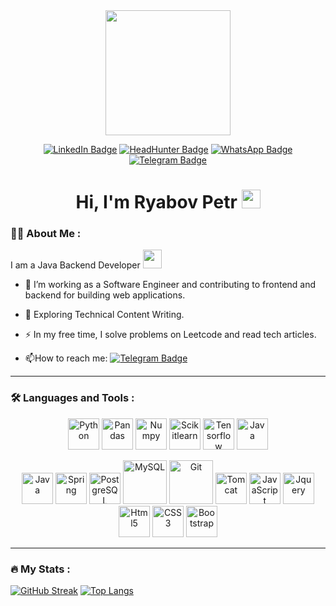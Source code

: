 
<div id="header" align="center">
  <img src="https://media.giphy.com/media/JU7wXXaDEsy7YzO0sI/giphy.gif" width="200"/>
  <p></p>
  
  <div id="badges">
    <a href="#"><img src="https://img.shields.io/badge/LinkedIn-blue?style=for-the-badge&logo=linkedin&logoColor=white" alt="LinkedIn Badge"/></a>
    <a href="#"><img src="https://img.shields.io/badge/HeadHunter-red?style=for-the-badge" alt="HeadHunter Badge"/></a>
    <a href="https://wa.me/79231040250"><img src="https://img.shields.io/badge/WhatsApp-neongreen?style=for-the-badge&logo=whatsapp&logoColor=white" alt="WhatsApp Badge"/></a>
    <a href="https://t.me/moi_dom_gorit"><img src="https://img.shields.io/badge/Telegram-blue?style=for-the-badge&logo=telegram&logoColor=white" alt="Telegram Badge"/></a>
  </div>

  <h1>
    Hi, I'm Ryabov Petr
    <img src="https://media.giphy.com/media/hvRJCLFzcasrR4ia7z/giphy.gif" width="30px"/>
  </h1>
</div>

### :man_technologist: About Me :
I am a Java Backend Developer <img src="https://media.giphy.com/media/WUlplcMpOCEmTGBtBW/giphy.gif" width="30">

- :telescope: I’m working as a Software Engineer and contributing to frontend and backend for building web applications.

- :seedling: Exploring Technical Content Writing.

- :zap: In my free time, I solve problems on Leetcode and read tech articles.

- :mailbox:How to reach me: [![Telegram Badge](https://img.shields.io/badge/RyabovPetr-blue?style=flat&logo=Telegram&logoColor=white)](https://t.me/moi_dom_gorit)

---

### :hammer_and_wrench: Languages and Tools :

<div align="center" dir="auto">
<a target="_blank"><img style="height: 50px;" title="Python" alt="Python" src="https://cdn.jsdelivr.net/gh/devicons/devicon@latest/icons/python/python-original-wordmark.svg"></a>
<a target="_blank"><img style="height: 50px;" title="Pandas" alt="Pandas" src="https://cdn.jsdelivr.net/gh/devicons/devicon@latest/icons/pandas/pandas-original-wordmark.svg"></a>
<a target="_blank"><img style="height: 50px;" title="Numpy" alt="Numpy" src="https://cdn.jsdelivr.net/gh/devicons/devicon@latest/icons/numpy/numpy-original-wordmark.svg"></a>
<a target="_blank"><img style="height: 50px;" title="Scikitlearn" alt="Scikitlearn" src="https://cdn.jsdelivr.net/gh/devicons/devicon@latest/icons/scikitlearn/scikitlearn-original.svg"></a>
<a target="_blank"><img height="50" title="Tensorflow" alt="Tensorflow" src="https://cdn.jsdelivr.net/gh/devicons/devicon@latest/icons/tensorflow/tensorflow-original-wordmark.svg"></a>
<a target="_blank"><img style="height: 50px;" title="Java" alt="Java" src="https://cdn.jsdelivr.net/gh/devicons/devicon@latest/icons/docker/docker-original-wordmark.svg"></a>

<a target="_blank"><img height="50" title="Java" alt="Java" src="https://cdn.jsdelivr.net/gh/devicons/devicon/icons/java/java-original-wordmark.svg"></a>
<a target="_blank"><img height="50" title="Spring" alt="Spring" src="https://cdn.jsdelivr.net/gh/devicons/devicon/icons/spring/spring-original-wordmark.svg"></a>
<a target="_blank"><img height="50" title="PostgreSQL" alt="PostgreSQL" src="https://cdn.jsdelivr.net/gh/devicons/devicon/icons/postgresql/postgresql-original-wordmark.svg"></a>
<a target="_blank"><img height="70" title="MySQL" alt="MySQL" src="https://cdn.jsdelivr.net/gh/devicons/devicon/icons/mysql/mysql-original-wordmark.svg"></a>
<a target="_blank"><img height="70" title="Git" alt="Git" src="https://cdn.jsdelivr.net/gh/devicons/devicon/icons/git/git-original-wordmark.svg"></a>
<a target="_blank"><img height="50" title="Tomcat" alt="Tomcat" src="https://cdn.jsdelivr.net/gh/devicons/devicon/icons/tomcat/tomcat-original-wordmark.svg"></a>
<a target="_blank"><img height="50" title="JavaScript" alt="JavaScript" src="https://cdn.jsdelivr.net/gh/devicons/devicon/icons/javascript/javascript-original.svg"></a>
<a target="_blank"><img height="50" title="Jquery" alt="Jquery" src="https://cdn.jsdelivr.net/gh/devicons/devicon/icons/jquery/jquery-original-wordmark.svg"></a>
<a target="_blank"><img height="50" title="Html5" alt="Html5" src="https://cdn.jsdelivr.net/gh/devicons/devicon/icons/html5/html5-original-wordmark.svg"></a>
<a target="_blank"><img height="50" title="CSS3" alt="CSS3" src="https://cdn.jsdelivr.net/gh/devicons/devicon/icons/css3/css3-original-wordmark.svg"></a>
<a target="_blank"><img height="50" title="Bootstrap" alt="Bootstrap" src="https://cdn.jsdelivr.net/gh/devicons/devicon@latest/icons/bootstrap/bootstrap-original-wordmark.svg"></a>

</div>


---

### :fire: My Stats :
[![GitHub Streak](https://github-readme-streak-stats.herokuapp.com?user=ryabovpetr)](https://git.io/streak-stats)
[![Top Langs](https://github-readme-stats.vercel.app/api/top-langs/?username=ryabovpetr&layout=compact&theme=vision-friendly-light)](https://github.com/anuraghazra/github-readme-stats)
